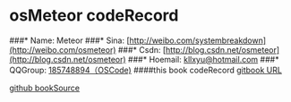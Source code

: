 # osMeteor codeRecord
###* Name: Meteor
###* Sina: [http://weibo.com/systembreakdown](http://weibo.com/osmeteor)
###* Csdn: [http://blog.csdn.net/osmeteor](http://blog.csdn.net/osmeteor)
###* Hoemail: [ kllxyu@hotmail.com](http://kllxyu@hotmail.com)
###* QQGroup: [ 185748894（OSCode)](http://shang.qq.com/wpa/qunwpa?idkey=faca57c4353f9a342e96bdbd82157af24aa5f0b8948a6509a9e36a6da8204a73)
####this book codeRecord
[gitbook URL](http://osmeteor.gitbooks.io/coderecord/content/index.html)

[github bookSource](https://github.com/OSMeteor/codeRecord.git)
